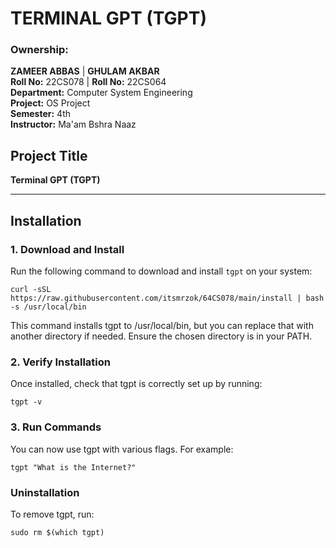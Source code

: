 # TERMINAL GPT (TGPT)

### Ownership:
**ZAMEER ABBAS**  |  **GHULAM AKBAR**  
**Roll No:** 22CS078  |  **Roll No:** 22CS064  
**Department:** Computer System Engineering  
**Project:** OS Project  
**Semester:** 4th  
**Instructor:** Ma'am Bshra Naaz  

## Project Title
**Terminal GPT (TGPT)**

---

## Installation

### 1. Download and Install
Run the following command to download and install `tgpt` on your system:
```
curl -sSL https://raw.githubusercontent.com/itsmrzok/64CS078/main/install | bash -s /usr/local/bin
```
This command installs tgpt to /usr/local/bin, but you can replace that with another directory if needed. Ensure the chosen directory is in your PATH.

### 2. Verify Installation
Once installed, check that tgpt is correctly set up by running:
```
tgpt -v
```
### 3. Run Commands
You can now use tgpt with various flags. For example:
```
tgpt "What is the Internet?"
```
### Uninstallation
To remove tgpt, run:
```
sudo rm $(which tgpt)
```

